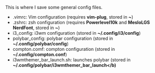 This is where I save some general config files.
* .vimrc: Vim configuration (requires <b>vim-plug</b>, stored in <b>~</b>)
* .zshrc: zsh configuration (requires <b>Powerlevel10k</b> and <b>MesloLGS NerdFont</b>, stored in <b>~</b>)
* i3_config: i3wm configuration (stored in <b>~/.config/i3/config</b>)
* polybar_config: polybar configuration (stored in <b>~/.config/polybar/config</b>)
* compton.comf: compton configuration (stored in <b>~/.config/compton.conf</b>)
* i3wmthemer_bar_launch.sh: launches polybar (stored in <b>~/.config/polybar/i3wmthemer_bar_launch</b)
